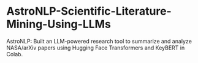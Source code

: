 # AstroNLP-Scientific-Literature-Mining-Using-LLMs
AstroNLP: Built an LLM-powered research tool to summarize and analyze NASA/arXiv papers using Hugging Face Transformers and KeyBERT in Colab.
